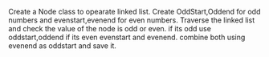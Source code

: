 Create a Node class to opearate linked list.
Create OddStart,Oddend for odd numbers  and evenstart,evenend for even numbers.
Traverse the linked list and check the value of the node is odd or even.
if its odd use oddstart,oddend if its even evenstart and evenend.
combine both using evenend as oddstart and save it.
